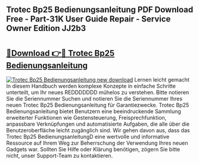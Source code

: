 ## Trotec Bp25 Bedienungsanleitung PDF Download Free - Part-31K User Guide Repair - Service Owner Edition JJ2b3

# <h2><a href="http://df37t7h.blite.top/?on=Trotec+Bp25+Bedienungsanleitung">🔗Download 👉🔴 Trotec Bp25 Bedienungsanleitung</a></h2>

[![Trotec Bp25 Bedienungsanleitung new download](https://i.imgur.com/lujVjoI.png)](http://df37t7h.blite.top/?on=Trotec+Bp25+Bedienungsanleitung)
Lernen leicht gemacht In diesem Handbuch werden komplexe Konzepte in einfache Schritte unterteilt, um Ihr neues REDDDDDDD mühelos zu verstehen. Bitte notieren Sie die Seriennummer Suchen und notieren Sie die Seriennummer Ihres neuen Trotec Bp25 Bedienungsanleitung für Garantiezwecke. Trotec Bp25 Bedienungsanleitung bietet Benutzern eine beeindruckende Sammlung erweiterter Funktionen wie Gestensteuerung, Freisprechfunktion, anpassbare Verknüpfungen und automatisierte Aufgaben, die alle über die Benutzeroberfläche leicht zugänglich sind. Wir gehen davon aus, dass das Trotec Bp25 BedienungsanleitungD eine wertvolle und informative Ressource auf Ihrem Weg zur Beherrschung der Verwendung Ihres neuen Gadgets war. Sollten Sie Hilfe oder Klärung benötigen, zögern Sie bitte nicht, unser Support-Team zu kontaktieren.
